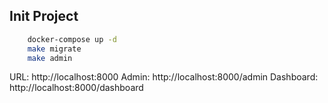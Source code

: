 ## Init Project

```bash
    docker-compose up -d
    make migrate
    make admin
```

URL: http://localhost:8000
Admin: http://localhost:8000/admin
Dashboard: http://localhost:8000/dashboard